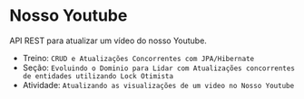 # Nosso Youtube

API REST para atualizar um vídeo do nosso Youtube.

* Treino: `CRUD e Atualizações Concorrentes com JPA/Hibernate`
* Seção: `Evoluindo o Dominio para Lidar com Atualizações concorrentes de entidades utilizando Lock Otimista`
* Atividade: `Atualizando as visualizações de um video no Nosso Youtube`
